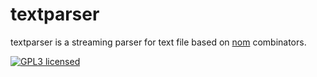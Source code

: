 
# textparser

textparser is a streaming parser for text file based on [nom](https://github.com/Geal/nom) combinators.

[![GPL3 licensed](https://img.shields.io/badge/license-GPL3-blue.svg)](./LICENSE)

